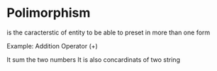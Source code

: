 # Polimorphism

is the caracterstic of entity to be able to preset in more than one form

Example: Addition Operator (+)

It sum the two numbers
It is also concardinats of two string

